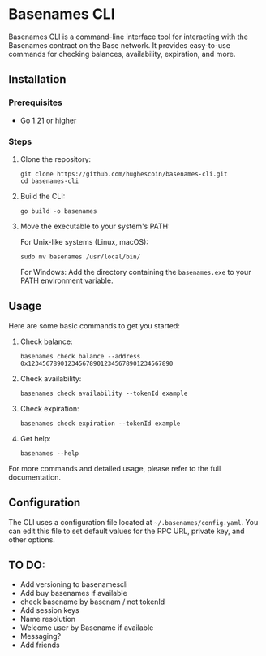 # Basenames CLI

Basenames CLI is a command-line interface tool for interacting with the Basenames contract on the Base network. It provides easy-to-use commands for checking balances, availability, expiration, and more.

## Installation

### Prerequisites

- Go 1.21 or higher

### Steps

1. Clone the repository:

   ```
   git clone https://github.com/hughescoin/basenames-cli.git
   cd basenames-cli
   ```

2. Build the CLI:

   ```
   go build -o basenames
   ```

3. Move the executable to your system's PATH:

   For Unix-like systems (Linux, macOS):

   ```
   sudo mv basenames /usr/local/bin/
   ```

   For Windows:
   Add the directory containing the `basenames.exe` to your PATH environment variable.

## Usage

Here are some basic commands to get you started:

1. Check balance:

   ```
   basenames check balance --address 0x1234567890123456789012345678901234567890
   ```

2. Check availability:

   ```
   basenames check availability --tokenId example
   ```

3. Check expiration:

   ```
   basenames check expiration --tokenId example
   ```

4. Get help:
   ```
   basenames --help
   ```

For more commands and detailed usage, please refer to the full documentation.

## Configuration

The CLI uses a configuration file located at `~/.basenames/config.yaml`. You can edit this file to set default values for the RPC URL, private key, and other options.

## TO DO:

- Add versioning to basenamescli
- Add buy basenames if available
- check basename by basenam / not tokenId
- Add session keys
- Name resolution
- Welcome user by Basename if available
- Messaging?
- Add friends
